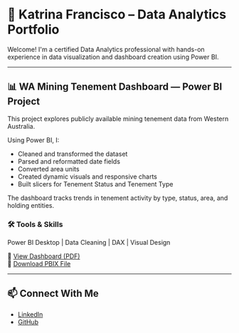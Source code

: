 # 👋 Katrina Francisco – Data Analytics Portfolio

Welcome! I'm a certified Data Analytics professional with hands-on experience in data visualization and dashboard creation using Power BI.

---

## 📊 WA Mining Tenement Dashboard — Power BI Project

This project explores publicly available mining tenement data from Western Australia.

Using Power BI, I:
- Cleaned and transformed the dataset
- Parsed and reformatted date fields
- Converted area units
- Created dynamic visuals and responsive charts
- Built slicers for Tenement Status and Tenement Type

The dashboard tracks trends in tenement activity by type, status, area, and holding entities.

### 🛠 Tools & Skills
Power BI Desktop | Data Cleaning | DAX | Visual Design

📄 [View Dashboard (PDF)](TenementsPDF.pdf)  
💾 [Download PBIX File](Tenements.pbix)

---

## 📫 Connect With Me
- [LinkedIn](https://linkedin.com/in/katrinavera)
- [GitHub](https://github.com/kfdevera)
